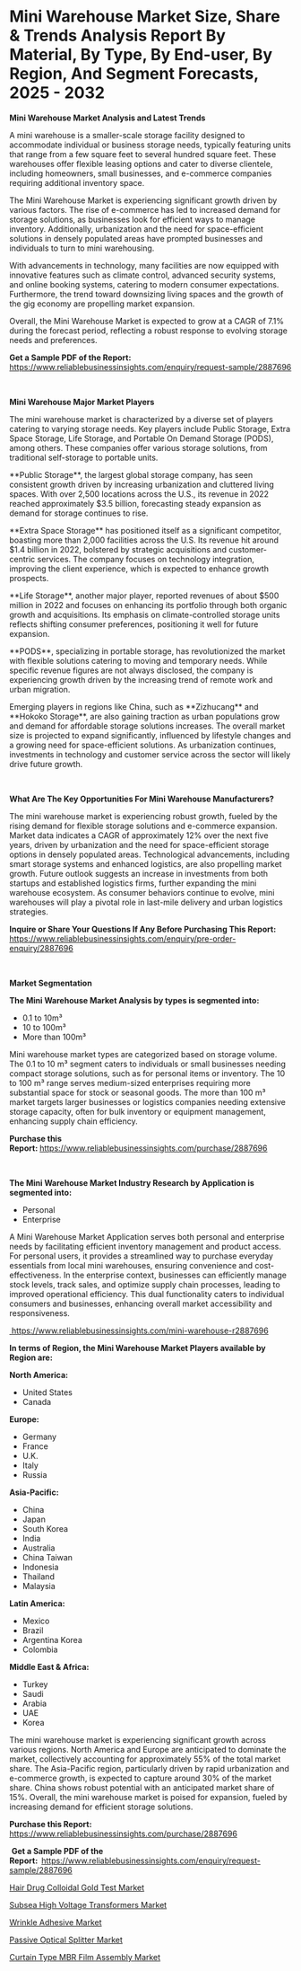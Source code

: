<p><h1>Mini Warehouse Market Size, Share & Trends Analysis Report By Material, By Type, By End-user, By Region, And Segment Forecasts, 2025 - 2032</h1></p><p><strong>Mini Warehouse Market Analysis and Latest Trends</strong></p>
<p><p>A mini warehouse is a smaller-scale storage facility designed to accommodate individual or business storage needs, typically featuring units that range from a few square feet to several hundred square feet. These warehouses offer flexible leasing options and cater to diverse clientele, including homeowners, small businesses, and e-commerce companies requiring additional inventory space.</p><p>The Mini Warehouse Market is experiencing significant growth driven by various factors. The rise of e-commerce has led to increased demand for storage solutions, as businesses look for efficient ways to manage inventory. Additionally, urbanization and the need for space-efficient solutions in densely populated areas have prompted businesses and individuals to turn to mini warehousing. </p><p>With advancements in technology, many facilities are now equipped with innovative features such as climate control, advanced security systems, and online booking systems, catering to modern consumer expectations. Furthermore, the trend toward downsizing living spaces and the growth of the gig economy are propelling market expansion. </p><p>Overall, the Mini Warehouse Market is expected to grow at a CAGR of 7.1% during the forecast period, reflecting a robust response to evolving storage needs and preferences.</p></p>
<p><strong>Get a Sample PDF of the Report:&nbsp;</strong> <a href="https://www.reliablebusinessinsights.com/enquiry/request-sample/2887696?utm_campaign=100&utm_medium=2&utm_source=Github&utm_content=ia&utm_term=14032025&utm_id=mini-warehouse">https://www.reliablebusinessinsights.com/enquiry/request-sample/2887696</a></p>
<p>&nbsp;</p>
<p><strong>Mini Warehouse Major Market Players</strong></p>
<p><p>The mini warehouse market is characterized by a diverse set of players catering to varying storage needs. Key players include Public Storage, Extra Space Storage, Life Storage, and Portable On Demand Storage (PODS), among others. These companies offer various storage solutions, from traditional self-storage to portable units.</p><p>**Public Storage**, the largest global storage company, has seen consistent growth driven by increasing urbanization and cluttered living spaces. With over 2,500 locations across the U.S., its revenue in 2022 reached approximately $3.5 billion, forecasting steady expansion as demand for storage continues to rise.</p><p>**Extra Space Storage** has positioned itself as a significant competitor, boasting more than 2,000 facilities across the U.S. Its revenue hit around $1.4 billion in 2022, bolstered by strategic acquisitions and customer-centric services. The company focuses on technology integration, improving the client experience, which is expected to enhance growth prospects.</p><p>**Life Storage**, another major player, reported revenues of about $500 million in 2022 and focuses on enhancing its portfolio through both organic growth and acquisitions. Its emphasis on climate-controlled storage units reflects shifting consumer preferences, positioning it well for future expansion.</p><p>**PODS**, specializing in portable storage, has revolutionized the market with flexible solutions catering to moving and temporary needs. While specific revenue figures are not always disclosed, the company is experiencing growth driven by the increasing trend of remote work and urban migration.</p><p>Emerging players in regions like China, such as **Zizhucang** and **Hokoko Storage**, are also gaining traction as urban populations grow and demand for affordable storage solutions increases. The overall market size is projected to expand significantly, influenced by lifestyle changes and a growing need for space-efficient solutions. As urbanization continues, investments in technology and customer service across the sector will likely drive future growth.</p></p>
<p>&nbsp;</p>
<p><strong>What Are The Key Opportunities For Mini Warehouse Manufacturers?</strong></p>
<p><p>The mini warehouse market is experiencing robust growth, fueled by the rising demand for flexible storage solutions and e-commerce expansion. Market data indicates a CAGR of approximately 12% over the next five years, driven by urbanization and the need for space-efficient storage options in densely populated areas. Technological advancements, including smart storage systems and enhanced logistics, are also propelling market growth. Future outlook suggests an increase in investments from both startups and established logistics firms, further expanding the mini warehouse ecosystem. As consumer behaviors continue to evolve, mini warehouses will play a pivotal role in last-mile delivery and urban logistics strategies.</p></p>
<p><strong>Inquire or Share Your Questions If Any Before Purchasing This Report:</strong> <a href="https://www.reliablebusinessinsights.com/enquiry/pre-order-enquiry/2887696?utm_campaign=100&utm_medium=2&utm_source=Github&utm_content=ia&utm_term=14032025&utm_id=mini-warehouse">https://www.reliablebusinessinsights.com/enquiry/pre-order-enquiry/2887696</a></p>
<p>&nbsp;</p>
<p><strong>Market Segmentation</strong></p>
<p><strong>The Mini Warehouse Market Analysis by types is segmented into:</strong></p>
<p><ul><li>0.1 to 10m³</li><li>10 to 100m³</li><li>More than 100m³</li></ul></p>
<p><p>Mini warehouse market types are categorized based on storage volume. The 0.1 to 10 m³ segment caters to individuals or small businesses needing compact storage solutions, such as for personal items or inventory. The 10 to 100 m³ range serves medium-sized enterprises requiring more substantial space for stock or seasonal goods. The more than 100 m³ market targets larger businesses or logistics companies needing extensive storage capacity, often for bulk inventory or equipment management, enhancing supply chain efficiency.</p></p>
<p><strong>Purchase this Report:&nbsp;</strong><a href="https://www.reliablebusinessinsights.com/purchase/2887696?utm_campaign=100&utm_medium=2&utm_source=Github&utm_content=ia&utm_term=14032025&utm_id=mini-warehouse">https://www.reliablebusinessinsights.com/purchase/2887696</a></p>
<p>&nbsp;</p>
<p><strong>The Mini Warehouse Market Industry Research by Application is segmented into:</strong></p>
<p><ul><li>Personal</li><li>Enterprise</li></ul></p>
<p><p>A Mini Warehouse Market Application serves both personal and enterprise needs by facilitating efficient inventory management and product access. For personal users, it provides a streamlined way to purchase everyday essentials from local mini warehouses, ensuring convenience and cost-effectiveness. In the enterprise context, businesses can efficiently manage stock levels, track sales, and optimize supply chain processes, leading to improved operational efficiency. This dual functionality caters to individual consumers and businesses, enhancing overall market accessibility and responsiveness.</p></p>
<p><a href="https://www.reliablebusinessinsights.com/mini-warehouse-r2887696?utm_campaign=100&utm_medium=2&utm_source=Github&utm_content=ia&utm_term=14032025&utm_id=mini-warehouse">&nbsp;https://www.reliablebusinessinsights.com/mini-warehouse-r2887696</a></p>
<p><strong>In terms of Region, the Mini Warehouse Market Players available by Region are:</strong></p>
<p>
    <p> <strong> North America: </strong>
        <ul>
            <li>United States</li>
            <li>Canada</li>
        </ul>
        </p> 
    <p> <strong> Europe: </strong>
        <ul>
            <li>Germany</li>
            <li>France</li>
            <li>U.K.</li>
            <li>Italy</li>
            <li>Russia</li>
        </ul>
        </p> 
    <p> <strong> Asia-Pacific: </strong>
        <ul>
            <li>China</li>
            <li>Japan</li>
            <li>South Korea</li>
            <li>India</li>
            <li>Australia</li>
            <li>China Taiwan</li>
            <li>Indonesia</li>
            <li>Thailand</li>
            <li>Malaysia</li>
        </ul>
        </p> 
    <p> <strong> Latin America: </strong>
        <ul>
            <li>Mexico</li>
            <li>Brazil</li>
            <li>Argentina Korea</li>
            <li>Colombia</li>
        </ul>
        </p> 
    <p> <strong> Middle East & Africa: </strong>
        <ul>
            <li>Turkey</li>
            <li>Saudi</li>
            <li>Arabia</li>
            <li>UAE</li>
            <li>Korea</li>
        </ul>
    </p>
    </p>
<p><p>The mini warehouse market is experiencing significant growth across various regions. North America and Europe are anticipated to dominate the market, collectively accounting for approximately 55% of the total market share. The Asia-Pacific region, particularly driven by rapid urbanization and e-commerce growth, is expected to capture around 30% of the market share. China shows robust potential with an anticipated market share of 15%. Overall, the mini warehouse market is poised for expansion, fueled by increasing demand for efficient storage solutions.</p></p>
<p><strong>Purchase this Report: </strong><a href="https://www.reliablebusinessinsights.com/purchase/2887696?utm_campaign=100&utm_medium=2&utm_source=Github&utm_content=ia&utm_term=14032025&utm_id=mini-warehouse">https://www.reliablebusinessinsights.com/purchase/2887696</a></p>
<p>&nbsp;<strong>Get a Sample PDF of the Report:&nbsp;&nbsp;</strong><a href="https://www.reliablebusinessinsights.com/enquiry/request-sample/2887696?utm_campaign=100&utm_medium=2&utm_source=Github&utm_content=ia&utm_term=14032025&utm_id=mini-warehouse">https://www.reliablebusinessinsights.com/enquiry/request-sample/2887696</a></p>
<p><strong></strong></p>
<p><p><a href="https://github.com/frodanlert/Market-Research-Report-List-1/blob/main/hair-drug-colloidal-gold-test-market.md?utm_campaign=100&utm_medium=2&utm_source=Github&utm_content=ia&utm_term=14032025&utm_id=mini-warehouse">Hair Drug Colloidal Gold Test Market</a></p><p><a href="https://github.com/kadutjoelly83/Market-Research-Report-List-1/blob/main/subsea-high-voltage-transformers-market.md?utm_campaign=100&utm_medium=2&utm_source=Github&utm_content=ia&utm_term=14032025&utm_id=mini-warehouse">Subsea High Voltage Transformers Market</a></p><p><a href="https://github.com/naingbiner7i/Market-Research-Report-List-1/blob/main/wrinkle-adhesive-market.md?utm_campaign=100&utm_medium=2&utm_source=Github&utm_content=ia&utm_term=14032025&utm_id=mini-warehouse">Wrinkle Adhesive Market</a></p><p><a href="https://github.com/iperitvik8/Market-Research-Report-List-1/blob/main/passive-optical-splitter-market.md?utm_campaign=100&utm_medium=2&utm_source=Github&utm_content=ia&utm_term=14032025&utm_id=mini-warehouse">Passive Optical Splitter Market</a></p><p><a href="https://github.com/tabormahay2f/Market-Research-Report-List-1/blob/main/curtain-type-mbr-film-assembly-market.md?utm_campaign=100&utm_medium=2&utm_source=Github&utm_content=ia&utm_term=14032025&utm_id=mini-warehouse">Curtain Type MBR Film Assembly Market</a></p></p>